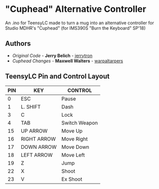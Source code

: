# "Cuphead" Alternative Controller
An .ino for TeensyLC made to turn a mug into an alternative controller for Studio MDHR's "Cuphead" (for IMS390S "Burn the Keyboard" SP'18)

## Authors
* *Original Code* - **Jerry Belich** - [jerrytron](https://github.com/jerrytron)
* *Cuphead Changes* - **Maxwell Walters** - [warpaltarpers](https://github.com/warpaltarpers)

## TeensyLC Pin and Control Layout
PIN | KEY | CONTROL
--- | --- | -------
0 | ESC | Pause
1 | L. SHIFT | Dash
3 | C | Lock
4 | TAB | Switch Weapon
15 | UP ARROW | Move Up
16 | RIGHT ARROW | Move Right
17 | DOWN ARROW | Move Down
18 | LEFT ARROW | Move Left
19 | Z | Jump
22 | X | Shoot
23 | V | Ex Shoot
